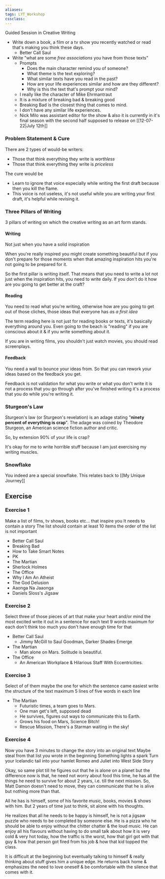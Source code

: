 ```yaml
---
aliases:
tags: LYT_Workshop  
cssclass:
---
```


Guided Session in Creative Writing

- Write down a book, a film or a tv show you recently watched or read that's making you think these days.
	- Better Call Saul
- Write "what are some *free associations* you have from those texts" 
	- Prompts
		- Does the main character remind you of someone?
		- What theme is the text exploring?
		- What similar texts have you read in the past?
		- How are your life experiences similar and how are they different?
		- Why is this the text that's prompt your mind?
	- I really like the character of Mike Ehrmantraut
	- It is a mixture of breaking bad & breaking good
	- Breaking Bad is the closest thing that comes to mind.
	- I don't have any similar life experiences.
	- Nick Milo was assistant editor for the show & also it is currently in it's final season with the second half supposed to release on [[12-07-22|July 12th]]


### Problem Statement & Cure
There are 2 types of would-be writers:
- Those that think everything they write is *worthless*
- Those that think everything they write is *priceless*

The cure would be 
- Learn to ignore that voice especially while writing the first draft because then you kill the flame.
- This voice is not useless, it's not useful while you are writing your first draft, it's helpful while revising it.


### Three Pillars of Writing
3 pillars of writing on which the creative writing as an art form stands.

#### Writing
Not just when you have a solid inspiration

When you're really inspired you might create something beautiful but if you don't prepare for those moments when that amazing inspiration hits you're not going to be prepared for it.

So the first pillar is writing itself. That means that you need to write a lot not just when the inspiration hits, you need to write daily. If you don't do it how are you going to get better at the craft?


#### Reading
You need to read what you're writing, otherwise how are you going to get out of those cliches, those ideas that everyone has *as a first idea*

The term reading here is not just for reading books or texts, it's basically everything around you. Even going to the beach is "reading" if you are conscious about it & if you write something about it.

If you are in writing films, you shouldn't just watch movies, you should read screenplays.


#### Feedback
You need a wall to bounce your ideas from. So that you can rework your ideas based on the feedback you get.

Feedback is not validation for what you write or what you don't write it is not a process that you go through after you've finished writing it's a process that you do while you're writing it.


### Sturgeon's Law
Sturgeon's law (or Sturgeon's revelation) is an adage stating "**ninety percent of everything is crap**". The adage was coined by Theodore Sturgeon, an American science fiction author and critic.

So, by extension 90% of your life is crap?

It's okay for me to write horrible stuff because I am just exercising my writing muscles.

### Snowflake
You indeed are a special snowflake. This relates back to [[My Unique Journey]]

## Exercise
### Exercise 1
Make a list of films, tv shows, books etc... that inspire you
	It needs to contain a story
	The list should contain at least 10 items
	the order of the list is not important

- Better Call Saul
- Breaking Bad
- How to Take Smart Notes
- PK
- The Martian
- Sherlock Holmes
- The Office
- Why I Am An Atheist
- The God Delusion
- Aaonga Na Jaaonga
- Daniels Sloss's Jigsaw

### Exercise 2
Select three of those pieces of art that make your heart and/or mind the most excited 
write it out in a sentence for each text 
	9 words maximum for each 
	don't think too much you don't have enough time for that

- Better Call Saul
	- Jimmy McGill to Saul Goodman, Darker Shades Emerge
- The Martian
	- Man alone on Mars. Solitude is beautiful.
- The Office
	- An American Workplace & Hilarious Staff With Eccentricities. 


### Exercise 3
Select of of them
	maybe the one for which the sentence came easiest
	write the structure of the text 
		maximum 5 lines of five words in each line

- The Martian
	- Futuristic times, a team goes to Mars.
	- One man get's left, supposed dead
	- He survives, figures out ways to communicate this to Earth.
	- Grows his food on Mars, Science Bitch!
	- Rescue Mission, There's a Starman waiting in the sky!


### Exercise 4
Now you have 3 minutes to change the story into an original text 
Maybe steal from that list you wrote in the beginning 
	Something lights a spark 
Turn your Icelandic tail into your hamlet 
Romeo and Juliet into West Side Story

Okay, so same plot till he figures out that he is alone on a planet but the difference now is that, he need not worry about food this time, he has all the things he need to survive for about 2 years, i.e. till the next mission. So, Matt Damon doesn't need to move, they can communicate that he is alive but nothing more than that.

All he has is himself, some of his favorite music, books, movies & shows with him. But 2 years of time just to think, sit alone with his thoughts.

He realizes that all he needs to be happy is himself, he is not a jigsaw puzzle who needs to be completed by someone else. He is a pizza who he should be able to enjoy without the chitter chatter & the loud music. He can enjoy all his flavours without having to do small talk about how it is very cold & very hot today, how the traffic is the worst, how that girl got with that guy & how that person got fired from his job & how that kid topped the class.

It is difficult at the beginning but eventually talking to himself & really thinking about stuff gives him a unique edge. He returns back home & emphasizes the need to love oneself & be comfortable with the silence that comes with it.